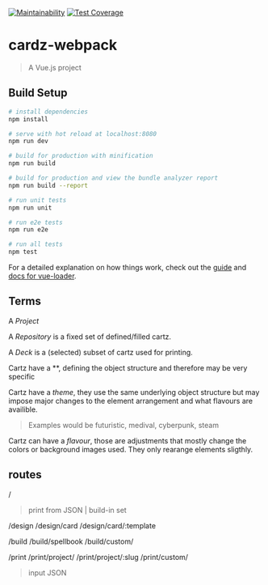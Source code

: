 [![Maintainability](https://api.codeclimate.com/v1/badges/16b10def47d153885633/maintainability)](https://codeclimate.com/github/schnick3rs/cardz/maintainability)
[![Test Coverage](https://api.codeclimate.com/v1/badges/16b10def47d153885633/test_coverage)](https://codeclimate.com/github/codeclimate/codeclimate/test_coverage)

# cardz-webpack

> A Vue.js project

## Build Setup

``` bash
# install dependencies
npm install

# serve with hot reload at localhost:8080
npm run dev

# build for production with minification
npm run build

# build for production and view the bundle analyzer report
npm run build --report

# run unit tests
npm run unit

# run e2e tests
npm run e2e

# run all tests
npm test
```

For a detailed explanation on how things work, check out the [guide](http://vuejs-templates.github.io/webpack/) and [docs for vue-loader](http://vuejs.github.io/vue-loader).


## Terms

A *Project*

A *Repository* is a fixed set of defined/filled cartz.

A *Deck* is a (selected) subset of cartz used for printing. 

Cartz have a **, defining the object structure and therefore may be very specific

Cartz have a *theme*, they use the same underlying object structure but may impose major changes to the element arrangement and what flavours are availible.
> Examples would be futuristic, medival, cyberpunk, steam

Cartz can have a *flavour*, those are adjustments that mostly change the colors or background images used. They only rearange elements sligthly. 

## routes
/
> print from JSON | build-in set 

/design
/design/card
/design/card/:template

/build
/build/spellbook
/build/custom/

/print
/print/project/
/print/project/:slug
/print/custom/
> input JSON
